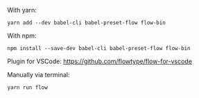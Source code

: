 With yarn:
```
yarn add --dev babel-cli babel-preset-flow flow-bin
```

With npm:
```
npm install --save-dev babel-cli babel-preset-flow flow-bin
```

Plugin for VSCode: https://github.com/flowtype/flow-for-vscode

Manually via terminal:
```
yarn run flow
```
